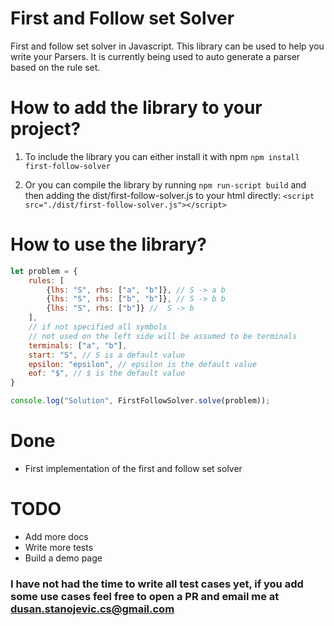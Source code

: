# First and Follow set Solver

First and follow set solver in Javascript. This library can be used to help you write your Parsers. It is currently being used to auto generate a parser based on the rule set.

# How to add the library to your project?

1. To include the library you can either install it with npm ```npm install first-follow-solver```

2. Or you can compile the library by running ```npm run-script build``` and then adding the dist/first-follow-solver.js to your html directly:
```<script src="./dist/first-follow-solver.js"></script>```

# How to use the library?

```javascript
let problem = {
	rules: [
		{lhs: "S", rhs: ["a", "b"]}, // S -> a b
		{lhs: "S", rhs: ["b", "b"]}, // S -> b b
		{lhs: "S", rhs: ["b"]} //  S -> b
	],
	// if not specified all symbols 
	// not used on the left side will be assumed to be terminals
	terminals: ["a", "b"], 
	start: "S", // S is a default value
	epsilon: "epsilon", // epsilon is the default value
	eof: "$", // $ is the default value
}

console.log("Solution", FirstFollowSolver.solve(problem));
```

# Done
- First implementation of the first and follow set solver

# TODO
- Add more docs
- Write more tests
- Build a demo page

### I have not had the time to write all test cases yet, if you add some use cases feel free to open a PR and email me at dusan.stanojevic.cs@gmail.com